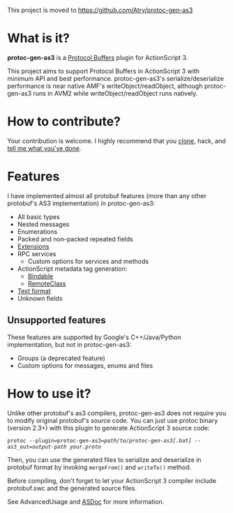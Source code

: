 This project is moved to https://github.com/Atry/protoc-gen-as3

# What is it? #
**protoc-gen-as3** is a [Protocol Buffers](http://code.google.com/p/protobuf/) plugin for ActionScript 3.

This project aims to support Protocol Buffers in ActionScript 3 with minimum API and best performance. protoc-gen-as3's serialize/deserialize performance is near native AMF's writeObject/readObject, although protoc-gen-as3 runs in AVM2 while writeObject/readObject runs natively.

# How to contribute? #

Your contribution is welcome. I highly recommend that you  [clone](https://code.google.com/p/protoc-gen-as3/source/createClone), hack, and [tell me what you've done](https://code.google.com/p/protoc-gen-as3/issues/entry?template=Review%20request).

# Features #

I have implemented almost all protobuf features (more than any other protobuf's AS3 implementation) in protoc-gen-as3:
  * All basic types
  * Nested messages
  * Enumerations
  * Packed and non-packed repeated fields
  * [Extensions](AdvancedUsage#Extension.md)
  * RPC services
    * Custom options for services and methods
  * ActionScript metadata tag generation:
    * [Bindable](AdvancedUsage#Bindable.md)
    * [RemoteClass](AdvancedUsage#AMF_Wrapper.md)
  * [Text format](http://code.google.com/p/protoc-gen-as3/source/browse/as3/com/netease/protobuf/TextFormat.as)
  * Unknown fields

## Unsupported features ##

These features are supported by Google's C++/Java/Python implementation, but not in protoc-gen-as3:
  * Groups (a deprecated feature)
  * Custom options for messages, enums and files

# How to use it? #
Unlike other protobuf's as3 compilers, protoc-gen-as3 does not require you to modify original protobuf's source code. You can just use protoc binary (version 2.3+) with this plugin to generate ActionScript 3 source code:

`protoc --plugin=protoc-gen-as3=`_`path/to/protoc-gen-as3[.bat]`_` --as3_out=`_`output-path your.proto`_

Then, you can use the generated files to serialize and deserialize in protobuf format by invoking `mergeFrom()` and `writeTo()` method.

Before compiling, don't forget to let your ActionScript 3 compiler include protobuf.swc and the generated source files.

See AdvancedUsage and [ASDoc](https://code.google.com/p/protoc-gen-as3/downloads/detail?name=protoc-gen-as3-1.0.0-rc6-asdoc.tar.gz) for more information.